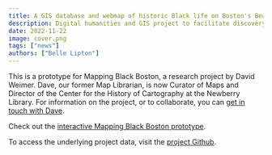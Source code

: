 ```yaml
---
title: A GIS database and webmap of historic Black life on Boston's Beacon Hill
description: Digital humanities and GIS project to facilitate discovery of resources depicting Black history in 18th and 19th century Boston.
date: 2022-11-22
image: cover.png
tags: ["news"]
authors: ["Belle Lipton"]
---
```


This is a prototype for Mapping Black Boston, a research project by David Weimer. Dave, our former Map Librarian, is now Curator of Maps and Director of the Center for the History of Cartography at the Newberry Library. For information on the project, or to collaborate, you can [get in touch with Dave](mailto:weimerd@newberry.org).

Check out the [interactive Mapping Black Boston prototype](https://mapping.share.library.harvard.edu/mapping-black-boston/).

To access the underlying project data, visit the [project Github](https://github.com/HarvardMapCollection/historic-black-boston-data).




